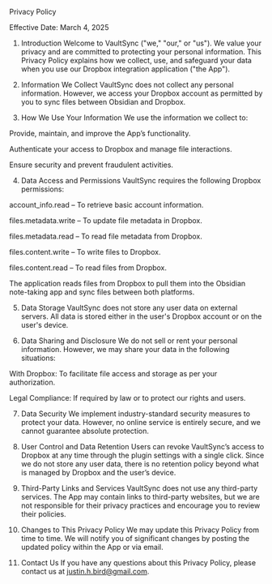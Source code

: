 Privacy Policy

Effective Date: March 4, 2025

1. Introduction
Welcome to VaultSync ("we," "our," or "us"). We value your privacy and are committed to protecting your personal information. This Privacy Policy explains how we collect, use, and safeguard your data when you use our Dropbox integration application ("the App").

2. Information We Collect
VaultSync does not collect any personal information. However, we access your Dropbox account as permitted by you to sync files between Obsidian and Dropbox.

3. How We Use Your Information
We use the information we collect to:

Provide, maintain, and improve the App’s functionality.

Authenticate your access to Dropbox and manage file interactions.

Ensure security and prevent fraudulent activities.

4. Data Access and Permissions
VaultSync requires the following Dropbox permissions:

account_info.read – To retrieve basic account information.

files.metadata.write – To update file metadata in Dropbox.

files.metadata.read – To read file metadata from Dropbox.

files.content.write – To write files to Dropbox.

files.content.read – To read files from Dropbox.

The application reads files from Dropbox to pull them into the Obsidian note-taking app and sync files between both platforms.

5. Data Storage
VaultSync does not store any user data on external servers. All data is stored either in the user's Dropbox account or on the user's device.

6. Data Sharing and Disclosure
We do not sell or rent your personal information. However, we may share your data in the following situations:

With Dropbox: To facilitate file access and storage as per your authorization.

Legal Compliance: If required by law or to protect our rights and users.

7. Data Security
We implement industry-standard security measures to protect your data. However, no online service is entirely secure, and we cannot guarantee absolute protection.

8. User Control and Data Retention
Users can revoke VaultSync’s access to Dropbox at any time through the plugin settings with a single click. Since we do not store any user data, there is no retention policy beyond what is managed by Dropbox and the user’s device.

9. Third-Party Links and Services
VaultSync does not use any third-party services. The App may contain links to third-party websites, but we are not responsible for their privacy practices and encourage you to review their policies.

10. Changes to This Privacy Policy
We may update this Privacy Policy from time to time. We will notify you of significant changes by posting the updated policy within the App or via email.

11. Contact Us
If you have any questions about this Privacy Policy, please contact us at justin.h.bird@gmail.com.
